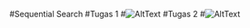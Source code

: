#Sequential Search
#Tugas 1
#![AltText](https://github.com/hanakamila28rpl/SequensialSearch/blob/master/Screenshot%20(105).png "Tugas 1")
#Tugas 2
#![AltText](https://github.com/hanakamila28rpl/SequensialSearch/blob/master/Screenshot%20(106).png "Tugas 2")
